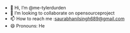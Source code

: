- 👋 Hi, I’m @me-tylerdurden
- 💞️ I’m looking to collaborate on opensourceproject
- 📫 How to reach me :saurabhanilsingh689@gmail.com
- 😄 Pronouns: He


<!---
me-tylerdurden/me-tylerdurden is a ✨ special ✨ repository because its `README.md` (this file) appears on your GitHub profile.
You can click the Preview link to take a look at your changes.
--->
